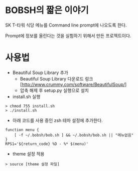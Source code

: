 BOBSH의 짧은 이야기 
=====

SK T-타워 식당 메뉴를 Command line prompt에 나오도록 한다.

Prompt에 정보를 올린다는 것을 실험하기 위해서 만든 프로젝트이다.


사용법
=====

* Beautiful Soup Library  추가
	* Beautiful Soup Library 다운로드 링크[http://www.crummy.com/software/BeautifulSoup/]
	* 압축 해제 후 setup.py 실행으로 설치
* install.sh 실행
``` 
> chmod 755 install.sh 
> ./install.sh
```

* 아래 코드를 사용 중인 zsh 테마 설정에 추가한다.
``` 
function menu {
	[ -f ~/.bobsh/bob.sh ] && ~/.bobsh/bob.sh || "메뉴없음"
}
RPS1='${return_code} %D - %* $(menu)' 
```

* theme 설정 적용
```
> source [theme 설정 파일]
```

